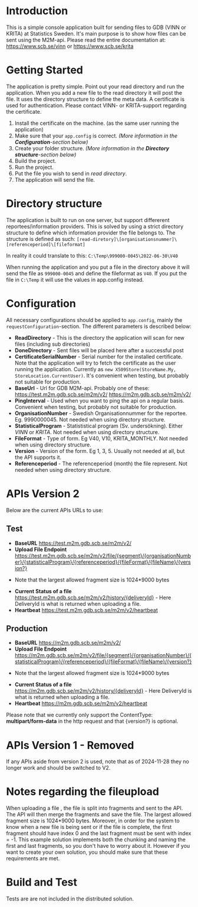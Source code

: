 # Introduction 
This is a simple console application built for sending files to GDB (VINN or KRITA) at Statistics Sweden. It's main purpose is to show how files can be sent using the M2M-api.
Please read the entire documentation at:
https://www.scb.se/vinn
or
https://www.scb.se/krita

# Getting Started
The application is pretty simple. Point out your read directory and run the application. When you add a new file to the read directory it will post the file. It uses the directory structure to define the meta data. A certificate is used for authentication. Please contact VINN- or KRITA-support regarding the certificate.

1. Install the certificate on the machine. (as the same user running the application)
2. Make sure that your `app.config` is correct. _(More information in the __Configuration__-section below)_
3. Create your folder structure. _(More information in the __Directory structure__-section below)_
4. Build the project.
5. Run the project.
6. Put the file you wish to send in _read directory_.
7. The application will send the file.

# Directory structure
The application is built to run on one server, but support differerent reportees/information providers. This is solved by using a strict directory structure to define which information provider the file belongs to. The structure is defined as such: `[read-diretory]\[organisationsnummer]\[referenceperiod]\[fileformat]`

In reality it could translate to this: `C:\Temp\999000-0045\2022-06-30\V40`

When running the application and you put a file in the directory above it will send the file as `999000-0045` and define the fileformat as `V40`. If you put the file in `C:\Temp` it will use the values in app.config instead.

# Configuration
All necessary configurations should be applied to `app.config`, mainly the `requestConfiguration`-section. The different parameters is described below:

* __ReadDirectory__ - This is the directory the application will scan for new files (including sub directories)
* __DoneDirectory__ - Sent files will be placed here after a successful post
* __CertificateSerialNumber__ - Serial number for the installed certificate. Note that the application will try to fetch the certificate as the user running the application. Currently as `new X509Store(StoreName.My, StoreLocation.CurrentUser)`. It's convenient when testing, but probably not suitable for production.
* __BaseUrl__ - Url for GDB M2M-api. Probably one of these:
 https://test.m2m.gdb.scb.se/m2m/v2/
https://m2m.gdb.scb.se/m2m/v2/
* __PingInterval__ - Used when you want to ping the api on a regular basis. Convenient when testing, but probably not suitable for production.
* __OrganisationNumber__ - Swedish Organisationnummer for the reportee. Eg. 9990000045. Not needed when using directory structure.
* __StatisticalProgram__ - Statististical program (Sv. undersökning). Either _VINN_ or _KRITA_. Not needed when using directory structure.
* __FileFormat__ - Type of form. Eg V40, V10, KRITA_MONTHLY. Not needed when using directory structure.
* __Version__ - Version of the form. Eg 1, 3, 5. Usually not needed at all, but the API supports it.
* __Referenceperiod__ - The referenceperiod (month) the file represent. Not needed when using directory structure.

# APIs Version 2
Below are the current APIs URLs to use:

## Test
* __BaseURL__ https://test.m2m.gdb.scb.se/m2m/v2/
* __Upload File Endpoint__ https://test.m2m.gdb.scb.se/m2m/v2/file/{segment}/{organisationNumber}/{statisticalProgram}/{referenceperiod}/{fileFormat}/{fileName}/{version?} 
 - Note that the largest allowed fragment size is 1024*9000 bytes
* __Current Status of a file__ https://test.m2m.gdb.scb.se/m2m/v2/history/{deliveryId} - Here DeliveryId is what is returned when uploading a file.
* __Heartbeat__ https://test.m2m.gdb.scb.se/m2m/v2/heartbeat

## Production
* __BaseURL__ https://m2m.gdb.scb.se/m2m/v2/
* __Upload File Endpoint__ https://m2m.gdb.scb.se/m2m/v2/file/{segment}/{organisationNumber}/{statisticalProgram}/{referenceperiod}/{fileFormat}/{fileName}/{version?}
 - Note that the largest allowed fragment size is 1024*9000 bytes
* __Current Status of a file__ https://m2m.gdb.scb.se/m2m/v2/history/{deliveryId} - Here DeliveryId is what is returned when uploading a file.
* __Heartbeat__ https://m2m.gdb.scb.se/m2m/v2/heartbeat

Please note that we currently only support the ContentType: __multipart/form-data__ in the http request and that {version?} is optional. 

# APIs Version 1 - Removed
If any APIs aside from version 2 is used, note that as of 2024-11-28 they no longer work and should be switched to V2.

# Notes regarding the fileupload
When uploading a file , the file is split into fragments and sent to the API. The API will then merge the fragments and save the file. The largest allowed fragment size is 1024*9000 bytes. 
Moreover, in order for the system to know when a new file is being sent or if the file is complete, the first fragment should have index 0 and the last fragment must be sent with index = -1. 
This example solution implements both the chunking and naming the first and last fragments, so you don't have to worry about it.
However if you want to create your own solution, you should make sure that these requirements are met.

# Build and Test
Tests are are not included in the distributed solution.
